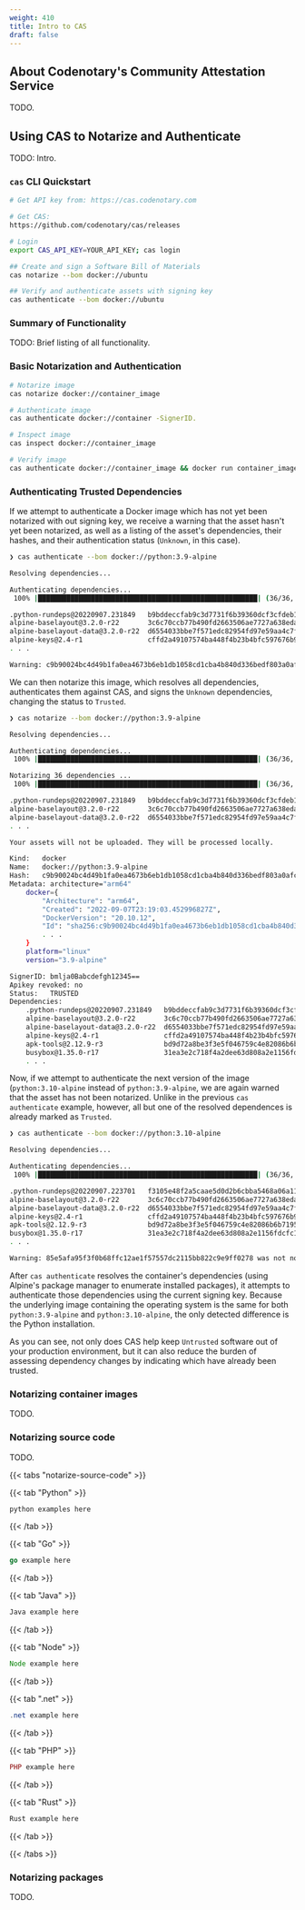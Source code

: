 ```yaml
---
weight: 410
title: Intro to CAS
draft: false
---
```


## About Codenotary's Community Attestation Service

TODO.

## Using CAS to Notarize and Authenticate

TODO: Intro.

### `cas` CLI Quickstart

```bash
# Get API key from: https://cas.codenotary.com

# Get CAS:
https://github.com/codenotary/cas/releases

# Login
export CAS_API_KEY=YOUR_API_KEY; cas login

## Create and sign a Software Bill of Materials
cas notarize --bom docker://ubuntu

## Verify and authenticate assets with signing key
cas authenticate --bom docker://ubuntu
```


### Summary of Functionality

TODO: Brief listing of all functionality.

### Basic Notarization and Authentication

```bash
# Notarize image
cas notarize docker://container_image

# Authenticate image
cas authenticate docker://container -SignerID.

# Inspect image
cas inspect docker://container_image

# Verify image
cas authenticate docker://container_image && docker run container_image
```

### Authenticating Trusted Dependencies

If we attempt to authenticate a Docker image which has not yet been notarized with out signing key, we receive a warning that the asset hasn't yet been notarized, as well as a listing of the asset's dependencies, their hashes, and their authentication status (`Unknown`, in this case).

```bash
❯ cas authenticate --bom docker://python:3.9-alpine

Resolving dependencies...

Authenticating dependencies...
 100% |██████████████████████████████████████████████████████| (36/36, 59 it/s)

.python-rundeps@20220907.231849   b9bddeccfab9c3d7731f6b39360dcf3cfdeb1b7f Unknown
alpine-baselayout@3.2.0-r22       3c6c70ccb77b490fd2663506ae7727a638eda4a6 Unknown
alpine-baselayout-data@3.2.0-r22  d6554033bbe7f571edc82954fd97e59aa4c7f045 Unknown
alpine-keys@2.4-r1                cffd2a49107574ba448f4b23b4bfc597676b9054 Unknown
. . .

Warning: c9b90024bc4d49b1fa0ea4673b6eb1db1058cd1cba4b840d336bedf803a0afcf was not notarized
```

We can then notarize this image, which resolves all dependencies, authenticates them against CAS, and signs the `Unknown` dependencies, changing the status to `Trusted`.

```bash
❯ cas notarize --bom docker://python:3.9-alpine

Resolving dependencies...

Authenticating dependencies...
 100% |██████████████████████████████████████████████████████| (36/36, 58 it/s)

Notarizing 36 dependencies ...
 100% |██████████████████████████████████████████████████████| (36/36, 39 it/s)

.python-rundeps@20220907.231849   b9bddeccfab9c3d7731f6b39360dcf3cfdeb1b7f Trusted
alpine-baselayout@3.2.0-r22       3c6c70ccb77b490fd2663506ae7727a638eda4a6 Trusted
alpine-baselayout-data@3.2.0-r22  d6554033bbe7f571edc82954fd97e59aa4c7f045 Trusted
. . .

Your assets will not be uploaded. They will be processed locally.

Kind:   docker
Name:   docker://python:3.9-alpine
Hash:   c9b90024bc4d49b1fa0ea4673b6eb1db1058cd1cba4b840d336bedf803a0afcf
Metadata: architecture="arm64"
    docker={
        "Architecture": "arm64",
        "Created": "2022-09-07T23:19:03.452996827Z",
        "DockerVersion": "20.10.12",
        "Id": "sha256:c9b90024bc4d49b1fa0ea4673b6eb1db1058cd1cba4b840d336bedf803a0afcf",
        . . .
    }
    platform="linux"
    version="3.9-alpine"

SignerID: bmlja0Babcdefgh12345==
Apikey revoked: no
Status:   TRUSTED
Dependencies:
    .python-rundeps@20220907.231849   b9bddeccfab9c3d7731f6b39360dcf3cfdeb1b7f
    alpine-baselayout@3.2.0-r22       3c6c70ccb77b490fd2663506ae7727a638eda4a6
    alpine-baselayout-data@3.2.0-r22  d6554033bbe7f571edc82954fd97e59aa4c7f045
    alpine-keys@2.4-r1                cffd2a49107574ba448f4b23b4bfc597676b9054
    apk-tools@2.12.9-r3               bd9d72a8be3f3e5f046759c4e82086b6b7195622
    busybox@1.35.0-r17                31ea3e2c718f4a2dee63d808a2e1156fdcfc15ba
    . . .
```

Now, if we attempt to authenticate the next version of the image (`python:3.10-alpine` instead of `python:3.9-alpine`, we are again warned that the asset has not been notarized. Unlike in the previous `cas authenticate` example, however, all but one of the resolved dependences is already marked as `Trusted`.

```bash
❯ cas authenticate --bom docker://python:3.10-alpine

Resolving dependencies...

Authenticating dependencies...
 100% |██████████████████████████████████████████████████████| (36/36, 17 it/s)

.python-rundeps@20220907.223701   f3105e48f2a5caae5d0d2b6cbba5468a06a111c2 Unknown
alpine-baselayout@3.2.0-r22       3c6c70ccb77b490fd2663506ae7727a638eda4a6 Trusted
alpine-baselayout-data@3.2.0-r22  d6554033bbe7f571edc82954fd97e59aa4c7f045 Trusted
alpine-keys@2.4-r1                cffd2a49107574ba448f4b23b4bfc597676b9054 Trusted
apk-tools@2.12.9-r3               bd9d72a8be3f3e5f046759c4e82086b6b7195622 Trusted
busybox@1.35.0-r17                31ea3e2c718f4a2dee63d808a2e1156fdcfc15ba Trusted
. . .

Warning: 85e5afa95f3f0b68ffc12ae1f57557dc2115bb822c9e9ff0278 was not notarized
```

After `cas authenticate` resolves the container's dependencies (using Alpine's package manager to enumerate installed packages), it attempts to authenticate those dependencies using the current signing key. Because the underlying image containing the operating system is the same for both `python:3.9-alpine` and `python:3.10-alpine`, the only detected difference is the Python installation.

As you can see, not only does CAS help keep `Untrusted` software out of your production environment, but it can also reduce the burden of assessing dependency changes by indicating which have already been trusted.

### Notarizing container images

TODO.

### Notarizing source code

TODO.

{{< tabs "notarize-source-code" >}}

  {{< tab "Python" >}}

   ```Python
   python examples here
   ```

  {{< /tab >}}

  {{< tab "Go" >}}

   ```Go
   go example here
   ```

  {{< /tab >}}

  {{< tab "Java" >}}

   ```Java
   Java example here
   ```

  {{< /tab >}}

  {{< tab "Node" >}}

   ```JavaScript
   Node example here
   ```

  {{< /tab >}}

  {{< tab ".net" >}}

   ```csharp
   .net example here
   ```

  {{< /tab >}}

  {{< tab "PHP" >}}

   ```PHP
   PHP example here
   ```

  {{< /tab >}}

  {{< tab "Rust" >}}

   ```Rust
   Rust example here
   ```

  {{< /tab >}}

{{< /tabs >}}

### Notarizing packages

TODO.



